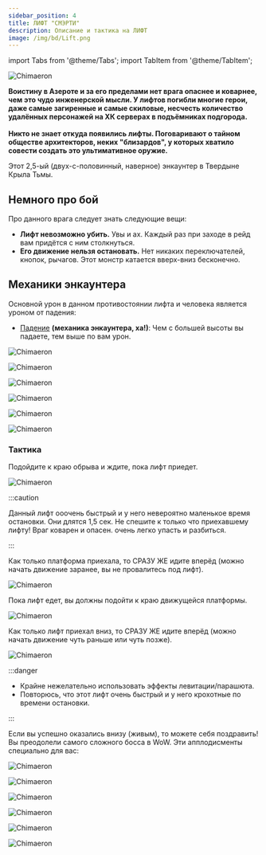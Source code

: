 ```yaml
---
sidebar_position: 4
title: ЛИФТ "СМЭРТИ"
description: Описание и тактика на ЛИФТ
image: /img/bd/Lift.png
---
```


import Tabs from '@theme/Tabs';
import TabItem from '@theme/TabItem';

<div className="text--center">

![Chimaeron](/img/bd/Lift.png)

</div>

<div className="text--center lore_text">

<b>
Воистину в Азероте и за его пределами нет врага опаснее и коварнее, чем это чудо инженерской мысли. У лифтов погибли многие герои, даже самые загиренные и самые скиловые, несчесть количество удалённых персонажей на ХК серверах в подъёмниках подгорода. <br/><br/> Никто не знает откуда появились лифты. Поговаривают о тайном обществе архитекторов, неких "близардов", у которых хватило совести создать это ультимативное оружие.
</b>
</div>

Этот 2,5-ый (двух-с-половинный, наверное) энкаунтер в Твердыне Крыла Тьмы.

## Немного про бой

Про данного врага следует знать следующие вещи:

- **Лифт невозможно убить.** Увы и ах. Каждый раз при заходе в рейд вам придётся с ним столкнуться.
- **Его движение нельзя остановать.** Нет никаких переключателей, кнопок, рычагов. Этот монстр катается вверх-вниз
  бесконечно.

## Механики энкаунтера

Основной урон в данном противостоянии лифта и человека является уроном от падения:

- [Падение](https://www.wowhead.com/ru/spell=350544) **(механика энкаунтера, ха!)**: Чем с большей высоты вы падаете,
  тем выше по вам урон.

<Tabs>
<TabItem value="fall1" label="Как же">

<div className="text--center">

![Chimaeron](/img/bd/Fall5.gif)
</div>

</TabItem>
<TabItem value="fall2" label="они">

<div className="text--center">

![Chimaeron](/img/bd/Fall4.gif)
</div>

</TabItem>
<TabItem value="fall3" label="падают">

<div className="text--center">

![Chimaeron](/img/bd/Fall3.gif)
</div>

</TabItem>
<TabItem value="fall4" label="это">

<div className="text--center">

![Chimaeron](/img/bd/Fall2.gif)
</div>

</TabItem>
<TabItem value="fall5" label="просто">

<div className="text--center">

![Chimaeron](/img/bd/Fall1.gif)
</div>

</TabItem>
<TabItem value="fall6" label="нечто">

<div className="text--center">

![Chimaeron](/img/bd/Fall0.gif)
</div>

</TabItem>
</Tabs>

### Тактика

Подойдите к краю обрыва и ждите, пока лифт приедет.

<div className="text--center">

![Chimaeron](/img/bd/Step1.gif)
</div>

:::caution

Данный лифт ооочень быстрый и у него невероятно маленькое время остановки. Они длятся 1,5 сек. Не спешите к
только что приехавшему лифту! Враг коварен и опасен. очень легко упасть и разбиться.

:::

Как только платформа приехала, то СРАЗУ ЖЕ идите вперёд (можно начать движение заранее, вы не провалитесь под лифт).

<div className="text--center">

![Chimaeron](/img/bd/Step2.gif)
</div>

Пока лифт едет, вы должны подойти к краю движущейся платформы.

<div className="text--center">

![Chimaeron](/img/bd/Step3.gif)
</div>

Как только лифт приехал вниз, то СРАЗУ ЖЕ идите вперёд (можно начать движение чуть раньше или чуть позже).

<div className="text--center">

![Chimaeron](/img/bd/Step3.gif)
</div>

:::danger

- Крайне нежелательно использовать эффекты левитации/парашюта.
- Повторюсь, что этот лифт очень быстрый и у него крохотные по времени остановки.

:::

Если вы успешно оказались внизу (живым), то можете себя поздравить! Вы преодолели самого сложного босса в WoW. Эти
апплодисменты специально для вас:

<Tabs>
<TabItem value="gz1" label="Гратц!">

<div className="text--center">

![Chimaeron](/img/bd/Gratz1.gif)
</div>

</TabItem>
<TabItem value="gz2" label="ГЦГЦ!">

<div className="text--center">

![Chimaeron](/img/bd/Gratz2.gif)
</div>

</TabItem>
<TabItem value="gz3" label="Харош!">

<div className="text--center">

![Chimaeron](/img/bd/Gratz3.gif)
</div>

</TabItem>
<TabItem value="gz4" label="Красавчик!">

<div className="text--center">

![Chimaeron](/img/bd/Gratz4.gif)
</div>

</TabItem>
<TabItem value="gz5" label="Топ!">

<div className="text--center">

![Chimaeron](/img/bd/Gratz5.gif)
</div>

</TabItem>
<TabItem value="gz6" label="СЛАО!">

<div className="text--center">

![Chimaeron](/img/bd/Gratz6.gif)
</div>

</TabItem>
</Tabs>